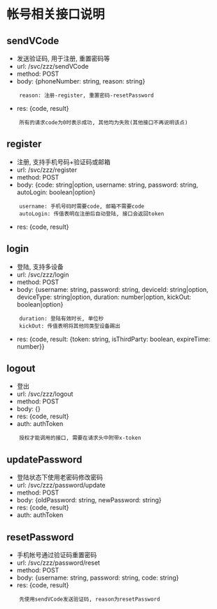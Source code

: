 # 帐号相关接口说明

## sendVCode
* 发送验证码, 用于注册, 重置密码等
* url: /svc/zzz/sendVCode
* method: POST
* body: {phoneNumber: string, reason: string}  
```
    reason: 注册-register, 重置密码-resetPassword
```
* res: {code, result}  
```
    所有的请求code为0时表示成功, 其他均为失败(其他接口不再说明该点)
```

## register
* 注册, 支持手机号码+验证码或邮箱
* url: /svc/zzz/register
* method: POST
* body: {code: string|option, username: string, password: string, autoLogin: boolean|option}  
```
    username: 手机号码时需要code, 邮箱不需要code  
    autoLogin: 传值表明在注册后自动登陆, 接口会返回token
```
* res: {code, result}

## login
* 登陆, 支持多设备
* url: /svc/zzz/login
* method: POST
* body: {username: string, password: string, deviceId: string|option, deviceType: string|option, duration: number|option, kickOut: boolean|option}  
```    
    duration: 登陆有效时长, 单位秒  
    kickOut: 传值表明将其他同类型设备踢出
```
* res: {code, result: {token: string, isThirdParty: boolean, expireTime: number}}

## logout
* 登出
* url: /svc/zzz/logout
* method: POST
* body: {}
* res: {code, result}
* auth: authToken  
```
    授权才能调用的接口, 需要在请求头中附带x-token
```

## updatePassword
* 登陆状态下使用老密码修改密码
* url: /svc/zzz/password/update
* method: POST
* body: {oldPassword: string, newPassword: string}
* res: {code, result}
* auth: authToken

## resetPassword
* 手机帐号通过验证码重置密码
* url: /svc/zzz/password/reset
* method: POST
* body: {username: string, password: string, code: string}
* res: {code, result}
```
    先使用sendVCode发送验证码, reason为resetPassword
```